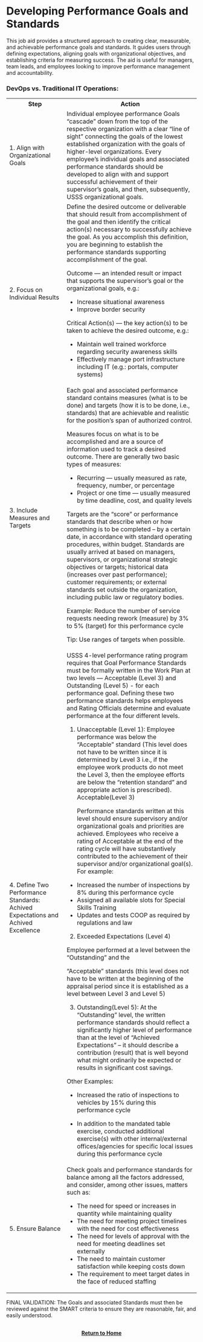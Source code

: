 # Developing Performance Goals and Standards

This job aid provides a structured approach to creating clear, measurable, and achievable performance goals and standards. It guides users through defining expectations, aligning goals with organizational objectives, and establishing criteria for measuring success. The aid is useful for managers, team leads, and employees looking to improve performance management and accountability.

<h3>DevOps vs. Traditional IT Operations:</h3>
 <table>
  <tr>
    <th>Step</th>
    <th>Action</th>
  </tr>
  <tr>
    <td>1. Align with Organizational Goals</td>
    <td>Individual employee performance Goals “cascade” down from the top of the respective organization with a clear “line of sight” connecting the goals of the lowest established organization with the goals of higher-level organizations. Every employee’s individual goals and associated performance standards should be developed to align with and support successful achievement of their supervisor’s goals, and then, subsequently, USSS organizational goals.</td>
  </tr>
  <tr>
    <td>2. Focus on Individual Results</td>
    <td>Define the desired outcome or deliverable that should result from accomplishment of the goal and then identify the critical action(s) necessary to successfully achieve the goal. As you accomplish this definition, you are beginning to establish the performance standards supporting accomplishment of the goal.

Outcome — an intended result or impact that supports the supervisor’s goal or the organizational goals, e.g.:
- Increase situational awareness
- Improve border security

Critical Action(s) — the key action(s) to be taken to achieve the desired outcome, e.g.:
- Maintain well trained workforce regarding security awareness skills
- Effectively manage port infrastructure including IT (e.g.: portals, computer systems)</td>
  </tr>
     <tr>
    <td>3. Include Measures and Targets</td>
    <td>Each goal and associated performance standard contains measures (what is to be done) and targets (how it is to be done, i.e., standards) that are achievable and realistic for the position’s span of authorized control.

Measures focus on what is to be accomplished and are a source of information used to track a desired outcome. There are generally two basic types of measures:

- Recurring — usually measured as rate, frequency, number, or percentage
- Project or one time — usually measured by time deadline, cost, and quality levels

Targets are the “score” or performance standards that describe when or how something is to be completed – by a certain date, in accordance with standard operating procedures, within budget. Standards are usually arrived at based on managers, supervisors, or organizational strategic objectives or targets; historical data (increases over past performance); customer requirements; or external standards set outside the organization, including public law or regulatory bodies.

Example: Reduce the number of service requests needing rework (measure) by 3% to 5% (target) for this performance cycle

Tip: Use ranges of targets when possible.</td>
  </tr>
     <tr>
    <td>4. Define Two Performance Standards: Achived Expectations and Achived Excellence</td>
    <td>USSS 4-level performance rating program requires that Goal Performance Standards must be formally written in the Work Plan at two levels — Acceptable (Level 3) and Outstanding (Level 5) - for each performance goal. Defining these two performance standards helps employees and Rating Officials determine and evaluate performance at the four different levels.

1. Unacceptable (Level 1): Employee performance was below the “Acceptable” standard (This level does not have to be written since it is determined by Level 3 i.e., if the employee work products do not meet the Level 3, then the employee efforts are below the “retention standard” and appropriate action is prescribed).
Acceptable(Level 3)     

    Performance standards written at this level should ensure supervisory and/or organizational goals and priorities are achieved. Employees who receive a rating of Acceptable at the end of the rating cycle will have substantively contributed to the achievement of their supervisor and/or organizational goal(s). For example:
- Increased the number of inspections by 8% during this performance cycle
- Assigned all available slots for Special Skills Training
- Updates and tests COOP as required by regulations and law
2. Exceeded Expectations (Level 4)

Employee performed at a level between the “Outstanding” and the

“Acceptable” standards (this level does not have to be written at the beginning of the appraisal period since it is established as a level between Level 3 and Level 5)

 

3. Outstanding(Level 5): At the “Outstanding” level, the written performance standards should reflect a significantly higher level of performance than at the level of “Achieved Expectations” – it should describe a contribution (result) that is well beyond what might ordinarily be expected or results in significant cost savings.

Other Examples:
- Increased the ratio of inspections to vehicles by 15% during this performance cycle
- In addition to the mandated table exercise, conducted additional exercise(s) with other internal/external offices/agencies for specific local issues during this performance cycle</td>
    <tr>
    <td>5. Ensure Balance</td>
    <td>Check goals and performance standards for balance among all the factors addressed, and consider, among other issues, matters such as:

  - The need for speed or increases in quantity while maintaining quality
  - The need for meeting project timelines with the need for cost effectiveness
  - The need for levels of approval with the need for meeting deadlines set externally
  - The need to maintain customer satisfaction while keeping costs down
  - The requirement to meet target dates in the face of reduced staffing</td>
  </tr>
</table> 

FINAL VALIDATION: The Goals and associated Standards must then be reviewed against the SMART criteria to ensure they are reasonable, fair, and easily understood.

<h2></h2>
<p align="center">
  <a href="https://github.com/rlangc/Test_RCL.git"><b>Return to Home</b></a>
